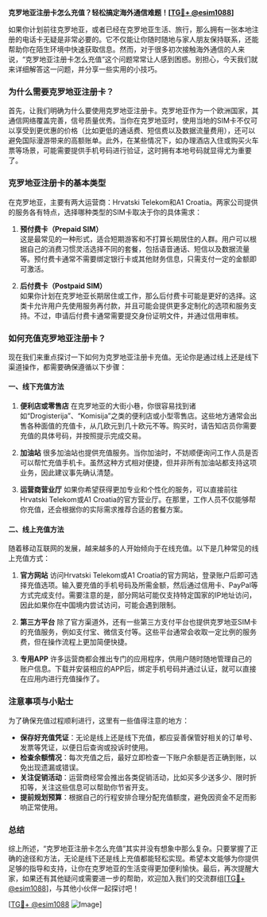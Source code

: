 **克罗地亚注册卡怎么充值？轻松搞定海外通信难题！[[TG💪+ @esim1088](https://t.me/s/esim1088)]**

如果你计划前往克罗地亚，或者已经在克罗地亚生活、旅行，那么拥有一张本地注册的电话卡无疑是非常必要的。它不仅能让你随时随地与家人朋友保持联系，还能帮助你在陌生环境中快速获取信息。然而，对于很多初次接触海外通信的人来说，“克罗地亚注册卡怎么充值”这个问题常常让人感到困惑。别担心，今天我们就来详细解答这一问题，并分享一些实用的小技巧。

### 为什么需要克罗地亚注册卡？

首先，让我们明确为什么要使用克罗地亚注册卡。克罗地亚作为一个欧洲国家，其通信网络覆盖完善，信号质量优秀。当你在克罗地亚时，使用当地的SIM卡不仅可以享受到更优惠的价格（比如更低的通话费、短信费以及数据流量费用），还可以避免国际漫游带来的高额账单。此外，在某些情况下，如办理酒店入住或购买火车票等场景，可能需要提供手机号码进行验证，这时拥有本地号码就显得尤为重要了。

### 克罗地亚注册卡的基本类型

在克罗地亚，主要有两大运营商：Hrvatski Telekom和A1 Croatia。两家公司提供的服务各有特点，选择哪种类型的SIM卡取决于你的具体需求：

1. **预付费卡（Prepaid SIM）**  
   这是最常见的一种形式，适合短期游客和不打算长期居住的人群。用户可以根据自己的消费习惯灵活选择不同的套餐，包括语音通话、短信以及数据流量等。预付费卡通常不需要绑定银行卡或其他财务信息，只需支付一定的金额即可激活。

2. **后付费卡（Postpaid SIM）**  
   如果你计划在克罗地亚长期居住或工作，那么后付费卡可能是更好的选择。这类卡允许用户先使用服务再付款，并且可能会提供更多定制化的选项和服务支持。不过，申请后付费卡通常需要提交身份证明文件，并通过信用审核。

### 如何充值克罗地亚注册卡？

现在我们来重点探讨一下如何为克罗地亚注册卡充值。无论你是通过线上还是线下渠道操作，都需要确保遵循以下步骤：

#### 一、线下充值方法

1. **便利店或零售店**
   在克罗地亚的大街小巷，你很容易找到诸如“Drogisterija”、“Komisija”之类的便利店或小型零售店。这些地方通常会出售各种面值的充值卡，从几欧元到几十欧元不等。购买时，请告知店员你需要充值的具体号码，并按照提示完成交易。

2. **加油站**
   很多加油站也提供充值服务。当你加油时，不妨顺便询问工作人员是否可以帮忙充值手机卡。虽然这种方式相对便捷，但并非所有加油站都支持这项业务，因此建议事先确认清楚。

3. **运营商营业厅**
   如果你希望获得更加专业和个性化的服务，可以直接前往Hrvatski Telekom或A1 Croatia的官方营业厅。在那里，工作人员不仅能够帮你充值，还会根据你的实际需求推荐合适的套餐方案。

#### 二、线上充值方法

随着移动互联网的发展，越来越多的人开始倾向于在线充值。以下是几种常见的线上充值方式：

1. **官方网站**
   访问Hrvatski Telekom或A1 Croatia的官方网站，登录账户后即可选择充值选项。输入要充值的手机号码及所需金额，然后通过信用卡、PayPal等方式完成支付。需要注意的是，部分网站可能仅支持特定国家的IP地址访问，因此如果你在中国境内尝试访问，可能会遇到限制。

2. **第三方平台**
   除了官方渠道外，还有一些第三方支付平台也提供克罗地亚SIM卡的充值服务，例如支付宝、微信支付等。这些平台通常会收取一定比例的服务费，但在操作流程上更加简便快捷。

3. **专用APP**
   许多运营商都会推出专门的应用程序，供用户随时随地管理自己的账户信息。下载并安装相应的APP后，绑定手机号码并通过认证，就可以直接在应用内进行充值操作了。

### 注意事项与小贴士

为了确保充值过程顺利进行，这里有一些值得注意的地方：

- **保存好充值凭证**：无论是线上还是线下充值，都应妥善保管好相关的订单号、发票等凭证，以便日后查询或投诉时使用。
- **检查余额情况**：每次充值之后，最好立即检查一下账户余额是否正确到账，以免出现遗漏或错误。
- **关注促销活动**：运营商经常会推出各类促销活动，比如买多少送多少、限时折扣等，关注这些信息可以帮助你节省开支。
- **提前规划预算**：根据自己的行程安排合理分配充值额度，避免因资金不足而影响正常使用。

### 总结

综上所述，“克罗地亚注册卡怎么充值”其实并没有想象中那么复杂。只要掌握了正确的途径和方法，无论是线下还是线上充值都能轻松实现。希望本文能够为你提供足够的指导和支持，让你在克罗地亚的生活变得更加便利愉快。最后，再次提醒大家，如果还有其他疑问或需要进一步的帮助，欢迎加入我们的交流群组[[TG💪+ @esim1088](https://t.me/s/esim1088)]，与其他小伙伴一起探讨吧！

[[TG💪+ @esim1088](https://t.me/s/esim1088) ![Image](https://i.postimg.cc/4NQfJmqS/Snipaste-2025-05-13-00-14-12.png)]
